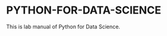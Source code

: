 # PYTHON-FOR-DATA-SCIENCE
 
This is lab manual of Python for Data Science.

<!DOCTYPE html>
<html lang="en">
<head>
    <meta charset="UTF-8">
    <meta name="viewport" content="width=device-width, initial-scale=1.0">
    <title>Academics</title>
    <link rel="stylesheet" href="https://maxcdn.bootstrapcdn.com/bootstrap/4.5.2/css/bootstrap.min.css">
 <style>
        
        .card {
            transition: transform 0.2s;
        }

        .card:hover {
            transform: translateY(-5px);
        }

    </style>
</head>
<body>
    <section id="academics" class="mt-5">
        <div class="container">
            <h3 class="text-center mb-4">Academics</h3>
            <div class="row">
                <div class="col-lg-6">
                    <div class="card mb-4">
                        <img src="https://via.placeholder.com/800x500" class="card-img-top" alt="BE in Information Technology">
                        <div class="card-body">
                            <h5 class="card-title">BE in Information Technology</h5>
                            <p class="card-text">The Bachelor of Engineering (BE) program in Information Technology provides students with a comprehensive understanding of computer systems, software development, networking, and information security. Graduates are equipped with the skills to design, develop, and manage IT solutions for various industries.</p>
                        </div>
                    </div>
                </div>
                <div class="col-lg-6">
                    <div class="card mb-4">
                        <img src="https://via.placeholder.com/800x500" class="card-img-top" alt="BTech in Civil Engineering">
                        <div class="card-body">
                            <h5 class="card-title">BTech in Civil Engineering</h5>
                            <p class="card-text">The Bachelor of Technology (BTech) program in Civil Engineering focuses on the design, construction, and maintenance of infrastructure projects such as buildings, roads, bridges, and dams. Students learn principles of structural engineering, transportation engineering, environmental engineering, and more.</p>
                        </div>
                    </div>
                </div>
            </div>
        </div>
    </section>
</body>
</html>

